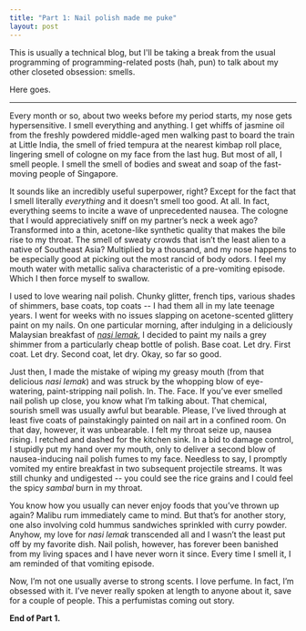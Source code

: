 ```yaml
---
title: "Part 1: Nail polish made me puke"
layout: post
---
```


This is usually a technical blog, but I'll be taking a break from the usual programming of programming-related posts (hah, pun) to talk about my other closeted obsession: smells. 

Here goes.

---

Every month or so, about two weeks before my period starts, my nose gets hypersensitive. I smell everything and anything. I get whiffs of jasmine oil from the freshly powdered middle-aged men walking past to board the train at Little India, the smell of fried tempura at the nearest kimbap roll place, lingering smell of cologne on my face from the last hug. But most of all, I smell people. I smell the smell of bodies and sweat and soap of the fast-moving people of Singapore.

It sounds like an incredibly useful superpower, right? Except for the fact that I smell literally _everything_ and it doesn’t smell too good. At all. In fact, everything seems to incite a wave of unprecedented nausea. The cologne that I would appreciatively sniff on my partner’s neck a week ago? Transformed into a thin, acetone-like synthetic quality that makes the bile rise to my throat. The smell of sweaty crowds that isn’t the least alien to a native of Southeast Asia? Multiplied by a thousand, and my nose happens to be especially good at picking out the most rancid of body odors. I feel my mouth water with metallic saliva characteristic of a pre-vomiting episode. Which I then force myself to swallow. 

I used to love wearing nail polish. Chunky glitter, french tips, various shades of shimmers, base coats, top coats -- I had them all in my late teenage years. I went for weeks with no issues slapping on acetone-scented glittery paint on my nails. On one particular morning, after indulging in a deliciously Malaysian breakfast of [_nasi lemak_](https://www.google.com.sg/search?q=nasi+lemak&source=lnms&tbm=isch&sa=X&ved=0ahUKEwiS0KHjq5PQAhVJqI8KHeNrAsAQ_AUICCgB&biw=1440&bih=799), I decided to paint my nails a grey shimmer from a particularly cheap bottle of polish. Base coat. Let dry. First coat. Let dry. Second coat, let dry. Okay, so far so good. 

Just then, I made the mistake of wiping my greasy mouth (from that delicious _nasi lemak_) and was struck by the whopping blow of eye-watering, paint-stripping nail polish. In. The. Face. If you’ve ever smelled nail polish up close, you know what I’m talking about. That chemical, sourish smell was usually awful but bearable. Please, I’ve lived through at least five coats of painstakingly painted on nail art in a confined room. On that day, however, it was unbearable. I felt my throat seize up, nausea rising. I retched and dashed for the kitchen sink. In a bid to damage control, I stupidly put my hand over my mouth, only to deliver a second blow of nausea-inducing nail polish fumes to my face. Needless to say, I promptly vomited my entire breakfast in two subsequent projectile streams. It was still chunky and undigested -- you could see the rice grains and I could feel the spicy _sambal_ burn in my throat.

You know how you usually can never enjoy foods that you’ve thrown up again? Malibu rum immediately came to mind. But that’s for another story, one also involving cold hummus sandwiches sprinkled with curry powder. Anyhow, my love for _nasi lemak_ transcended all and I wasn’t the least put off by my favorite dish. Nail polish, however, has forever been banished from my living spaces and I have never worn it since. Every time I smell it, I am reminded of that vomiting episode. 

Now, I’m not one usually averse to strong scents. I love perfume. In fact, I’m obsessed with it. I’ve never really spoken at length to anyone about it, save for a couple of people. This a perfumistas coming out story.


__End of Part 1.__ 